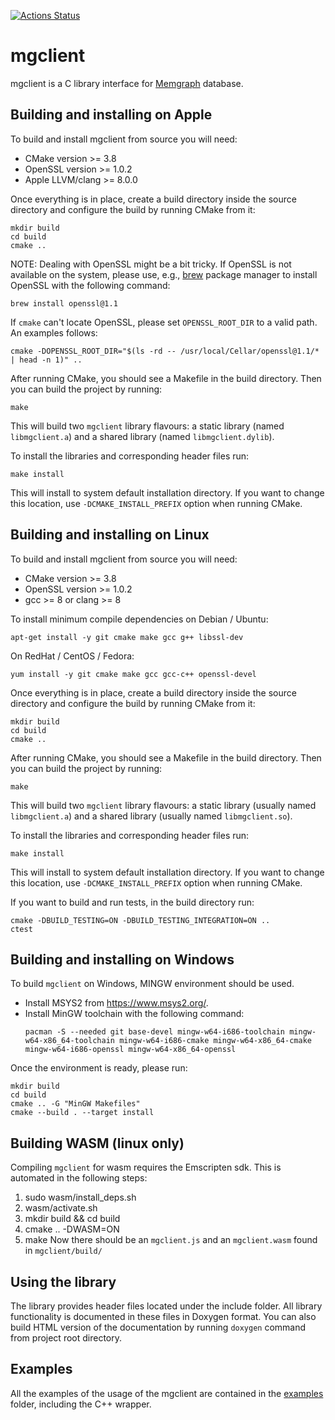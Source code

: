 [![Actions Status](https://github.com/memgraph/mgclient/workflows/CI/badge.svg)](https://github.com/memgraph/mgclient/actions)

# mgclient

mgclient is a C library interface for [Memgraph](https://www.memgraph.com)
database.

## Building and installing on Apple

To build and install mgclient from source you will need:
   - CMake version >= 3.8
   - OpenSSL version >= 1.0.2
   - Apple LLVM/clang >= 8.0.0

Once everything is in place, create a build directory inside the source
directory and configure the build by running CMake from it:

```
mkdir build
cd build
cmake ..
```

NOTE: Dealing with OpenSSL might be a bit tricky. If OpenSSL is not available
on the system, please use, e.g., [brew](https://brew.sh/) package manager to
install OpenSSL with the following command:

```
brew install openssl@1.1
```

If `cmake` can't locate OpenSSL, please set `OPENSSL_ROOT_DIR` to a valid path.
An examples follows:

```
cmake -DOPENSSL_ROOT_DIR="$(ls -rd -- /usr/local/Cellar/openssl@1.1/* | head -n 1)" ..
```

After running CMake, you should see a Makefile in the build directory. Then you
can build the project by running:

```
make
```

This will build two `mgclient` library flavours: a static library (named
`libmgclient.a`) and a shared library (named `libmgclient.dylib`).

To install the libraries and corresponding header files run:

```
make install
```

This will install to system default installation directory. If you want to
change this location, use `-DCMAKE_INSTALL_PREFIX` option when running CMake.

## Building and installing on Linux

To build and install mgclient from source you will need:
   - CMake version >= 3.8
   - OpenSSL version >= 1.0.2
   - gcc >= 8 or clang >= 8

To install minimum compile dependencies on Debian / Ubuntu:

```
apt-get install -y git cmake make gcc g++ libssl-dev
```

On RedHat / CentOS / Fedora:

```
yum install -y git cmake make gcc gcc-c++ openssl-devel
```

Once everything is in place, create a build directory inside the source
directory and configure the build by running CMake from it:

```
mkdir build
cd build
cmake ..
```

After running CMake, you should see a Makefile in the build directory. Then you
can build the project by running:

```
make
```

This will build two `mgclient` library flavours: a static library (usually
named `libmgclient.a`) and a shared library (usually named `libmgclient.so`).

To install the libraries and corresponding header files run:

```
make install
```

This will install to system default installation directory. If you want to
change this location, use `-DCMAKE_INSTALL_PREFIX` option when running CMake.

If you want to build and run tests, in the build directory run:

```
cmake -DBUILD_TESTING=ON -DBUILD_TESTING_INTEGRATION=ON ..
ctest
```

## Building and installing on Windows

To build `mgclient` on Windows, MINGW environment should be used.
   - Install MSYS2 from https://www.msys2.org/.
   - Install MinGW toolchain with the following command:
     ```
     pacman -S --needed git base-devel mingw-w64-i686-toolchain mingw-w64-x86_64-toolchain mingw-w64-i686-cmake mingw-w64-x86_64-cmake mingw-w64-i686-openssl mingw-w64-x86_64-openssl
     ```

Once the environment is ready, please run:

```
mkdir build
cd build
cmake .. -G "MinGW Makefiles"
cmake --build . --target install
```
## Building WASM (linux only)
Compiling `mgclient` for wasm requires the Emscripten sdk. This is automated in the following steps:
  1. sudo wasm/install_deps.sh 
  2. wasm/activate.sh
  3. mkdir build && cd build 
  4. cmake .. -DWASM=ON
  5. make
Now there should be an `mgclient.js` and an `mgclient.wasm` found in `mgclient/build/`

## Using the library

The library provides header files located under the include folder. All library
functionality is documented in these files in Doxygen format. You can also
build HTML version of the documentation by running `doxygen` command from
project root directory.

## Examples

All the examples of the usage of the mgclient are contained in the
[examples](examples) folder, including the C++ wrapper.
